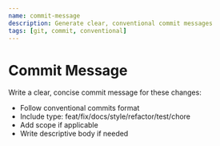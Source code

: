 ```yaml
---
name: commit-message
description: Generate clear, conventional commit messages
tags: [git, commit, conventional]
---
```


# Commit Message

Write a clear, concise commit message for these changes:
- Follow conventional commits format
- Include type: feat/fix/docs/style/refactor/test/chore
- Add scope if applicable
- Write descriptive body if needed